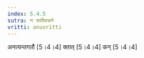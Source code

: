 ```yaml
---
index: 5.4.5
sutra: न सामिवचने
vritti: anuvritti
---
```


अनत्यन्तगतौ [5।4।4] क्तात् [5।4।4]  कन् [5।4।4]
